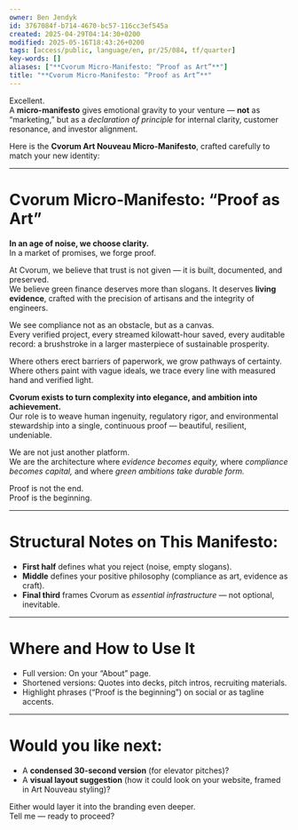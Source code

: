 ```yaml
---
owner: Ben Jendyk
id: 3767084f-b714-4670-bc57-116cc3ef545a
created: 2025-04-29T04:14:30+0200
modified: 2025-05-16T18:43:26+0200
tags: [access/public, language/en, pr/25/084, tf/quarter]
key-words: []
aliases: ["**Cvorum Micro-Manifesto: “Proof as Art”**"]
title: "**Cvorum Micro-Manifesto: “Proof as Art”**"
---
```


Excellent.  
A **micro-manifesto** gives emotional gravity to your venture — **not** as “marketing,” but as a *declaration of principle* for internal clarity, customer resonance, and investor alignment.

Here is the **Cvorum Art Nouveau Micro-Manifesto**, crafted carefully to match your new identity:

---

# **Cvorum Micro-Manifesto: “Proof as Art”**

**In an age of noise, we choose clarity.**  
In a market of promises, we forge proof.

At Cvorum, we believe that trust is not given — it is built, documented, and preserved.  
We believe green finance deserves more than slogans. It deserves **living evidence**, crafted with the precision of artisans and the integrity of engineers.

We see compliance not as an obstacle, but as a canvas.  
Every verified project, every streamed kilowatt-hour saved, every auditable record: a brushstroke in a larger masterpiece of sustainable prosperity.

Where others erect barriers of paperwork, we grow pathways of certainty.  
Where others paint with vague ideals, we trace every line with measured hand and verified light.

**Cvorum exists to turn complexity into elegance, and ambition into achievement.**  
Our role is to weave human ingenuity, regulatory rigor, and environmental stewardship into a single, continuous proof — beautiful, resilient, undeniable.

We are not just another platform.  
We are the architecture where *evidence becomes equity,* where *compliance becomes capital,* and where *green ambitions take durable form.*

Proof is not the end.  
Proof is the beginning.

---

# **Structural Notes on This Manifesto:**
- **First half** defines what you reject (noise, empty slogans).  
- **Middle** defines your positive philosophy (compliance as art, evidence as craft).  
- **Final third** frames Cvorum as *essential infrastructure* — not optional, inevitable.

---

# **Where and How to Use It**
- Full version: On your “About” page.  
- Shortened versions: Quotes into decks, pitch intros, recruiting materials.  
- Highlight phrases (“Proof is the beginning”) on social or as tagline accents.

---

# **Would you like next:**  
- A **condensed 30-second version** (for elevator pitches)?  
- A **visual layout suggestion** (how it could look on your website, framed in Art Nouveau styling)?  

Either would layer it into the branding even deeper.  
Tell me — ready to proceed?